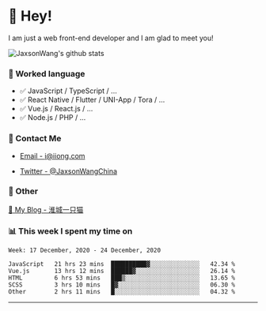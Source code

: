 # 👋 Hey!

I am just a web front-end developer and I am glad to meet you!

![JaxsonWang's github stats](https://github-readme-stats.vercel.app/api?username=JaxsonWang&&show_icons=true&&title_color=1abc9c&&icon_color=1abc9c)


### 📝 Worked language

- ✅ JavaScript / TypeScript / ...
- ✅ React Native / Flutter / UNI-App / Tora / ...
- ✅ Vue.js / React.js / ...
- ✅ Node.js / PHP / ...

### 📮 Contact Me

- [Email - i@iiong.com](mailto:i@iiong.com)

- [Twitter - @JaxsonWangChina](https://twitter.com/JaxsonWangChina)

### 🤪 Other

[📌 My Blog - 淮城一只猫](https://iiong.com)

### 📊 This week I spent my time on

<!--START_SECTION:waka-->
```text
Week: 17 December, 2020 - 24 December, 2020

JavaScript   21 hrs 23 mins  ██████████▓░░░░░░░░░░░░░░   42.34 % 
Vue.js       13 hrs 12 mins  ██████▓░░░░░░░░░░░░░░░░░░   26.14 % 
HTML         6 hrs 53 mins   ███▒░░░░░░░░░░░░░░░░░░░░░   13.65 % 
SCSS         3 hrs 10 mins   █▓░░░░░░░░░░░░░░░░░░░░░░░   06.30 % 
Other        2 hrs 11 mins   █░░░░░░░░░░░░░░░░░░░░░░░░   04.32 % 
```
<!--END_SECTION:waka-->

---
